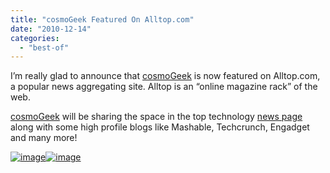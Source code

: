 ```yaml
---
title: "cosmoGeek Featured On Alltop.com"
date: "2010-12-14"
categories: 
  - "best-of"
---
```


I’m really glad to announce that [cosmoGeek](http://www.cosmogeek.info) is now featured on Alltop.com, a popular news aggregating site. Alltop is an “online magazine rack” of the web.

[cosmoGeek](http://www.cosmogeek.info) will be sharing the space in the top technology [news page](http://tech.alltop.com/) along with some high profile blogs like Mashable, Techcrunch, Engadget and many more!

[![image](images/image%5B10%5D.png "image")![image](http://lh3.ggpht.com/_40bmzDo_mBs/TQdUVrFR_rI/AAAAAAAABmE/nExBGXFR5II/image_thumb%5B6%5D.png?imgmax=800 "image")](http://lh5.ggpht.com/_40bmzDo_mBs/TQdUS5vuAoI/AAAAAAAABl4/4Dxki4UjagQ/s1600-h/image%5B3%5D.png)
